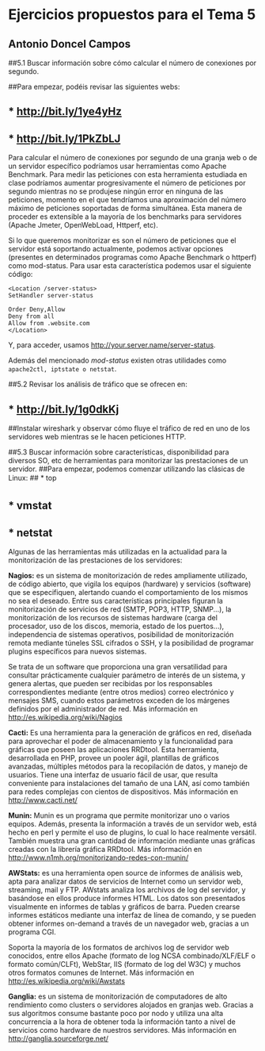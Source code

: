 Ejercicios propuestos para el Tema 5
====================================
Antonio Doncel Campos
------------------------------------

##5.1 Buscar información sobre cómo calcular el número de conexiones por segundo.

##Para empezar, podéis revisar las siguientes webs:
## * http://bit.ly/1ye4yHz
## * http://bit.ly/1PkZbLJ

Para calcular el número de conexiones por segundo de una granja web o de un servidor específico podríamos usar herramientas como Apache Benchmark. Para medir las peticiones con esta herramienta estudiada en clase podríamos aumentar progresivamente el número de peticiones por segundo mientras no se produjese ningún error en ninguna de las peticiones, momento en el que tendríamos una aproximación del número máximo de peticiones soportadas de forma simultánea. Esta manera de proceder es extensible a la mayoría de los benchmarks para servidores (Apache Jmeter, OpenWebLoad, Httperf, etc).

Si lo que queremos monitorizar es son el número de peticiones que el servidor está soportando actualmente, podemos activar opciones (presentes en determinados programas como Apache Benchmark o httperf) como mod-status. Para usar esta característica podemos usar el siguiente código:

    <Location /server-status>
    SetHandler server-status

    Order Deny,Allow
    Deny from all
    Allow from .website.com
    </Location>

Y, para acceder, usamos http://your.server.name/server-status.

Además del mencionado *mod-status* existen otras utilidades como `apache2ctl, iptstate o netstat`.

##5.2 Revisar los análisis de tráfico que se ofrecen en:
## * http://bit.ly/1g0dkKj
##Instalar wireshark y observar cómo fluye el tráfico de red en uno de los servidores web mientras se le hacen peticiones HTTP.


##5.3 Buscar información sobre características, disponibilidad para diversos SO, etc de herramientas para monitorizar las prestaciones de un servidor.
##Para empezar, podemos comenzar utilizando las clásicas de Linux:
## * top
## * vmstat
## * netstat

Algunas de las herramientas más utilizadas en la actualidad para la monitorización de las prestaciones de los servidores: 

**Nagios:**
es un sistema de monitorización de redes ampliamente utilizado, de código abierto, que vigila los equipos (hardware) y servicios (software) que se especifiquen, alertando cuando el comportamiento de los mismos no sea el deseado. Entre sus características principales figuran la monitorización de servicios de red (SMTP, POP3, HTTP, SNMP...), la monitorización de los recursos de sistemas hardware (carga del procesador, uso de los discos, memoria, estado de los puertos...), independencia de sistemas operativos, posibilidad de monitorización remota mediante túneles SSL cifrados o SSH, y la posibilidad de programar plugins específicos para nuevos sistemas.

Se trata de un software que proporciona una gran versatilidad para consultar prácticamente cualquier parámetro de interés de un sistema, y genera alertas, que pueden ser recibidas por los responsables correspondientes mediante (entre otros medios) correo electrónico y mensajes SMS, cuando estos parámetros exceden de los márgenes definidos por el administrador de red.
Más información en http://es.wikipedia.org/wiki/Nagios

**Cacti:**
Es una herramienta para la generación de gráficos en red, diseñada para aprovechar el poder de almacenamiento y la funcionalidad para gráficas que poseen las aplicaciones RRDtool. Esta herramienta, desarrollada en PHP, provee un pooler ágil, plantillas de gráficos avanzadas, múltiples métodos para la recopilación de datos, y manejo de usuarios. Tiene una interfaz de usuario fácil de usar, que resulta conveniente para instalaciones del tamaño de una LAN, así como también para redes complejas con cientos de dispositivos.
Más información en http://www.cacti.net/

**Munin:**
Munin es un programa que permite monitorizar uno o varios equipos. Además, presenta la información a través de un servidor web, está hecho en perl y permite el uso de plugins, lo cual lo hace realmente versátil. También muestra una gran cantidad de información mediante unas gráficas creadas con la librería gráfica RRDtool.
Más información en http://www.n1mh.org/monitorizando-redes-con-munin/

**AWStats:** 
es una herramienta open source de informes de análisis web, apta para analizar datos de servicios de Internet como un servidor web, streaming, mail y FTP. AWstats analiza los archivos de log del servidor, y basándose en ellos produce informes HTML. Los datos son presentados visualmente en informes de tablas y gráficos de barra. Pueden crearse informes estáticos mediante una interfaz de línea de comando, y se pueden obtener informes on-demand a través de un navegador web, gracias a un programa CGI.

Soporta la mayoría de los formatos de archivos log de servidor web conocidos, entre ellos Apache (formato de log NCSA combinado/XLF/ELF o formato común/CLFt), WebStar, IIS (formato de log del W3C) y muchos otros formatos comunes de Internet.
Más información en http://es.wikipedia.org/wiki/Awstats

**Ganglia:**
es un sistema de monitorización de computadores de alto rendimiento como clusters o servidores alojados en granjas web. Gracias a sus algoritmos consume bastante poco por nodo y utiliza una alta concurrencia a la hora de obtener toda la información tanto a nivel de servicios como hardware de nuestros servidores.
Más información en http://ganglia.sourceforge.net/